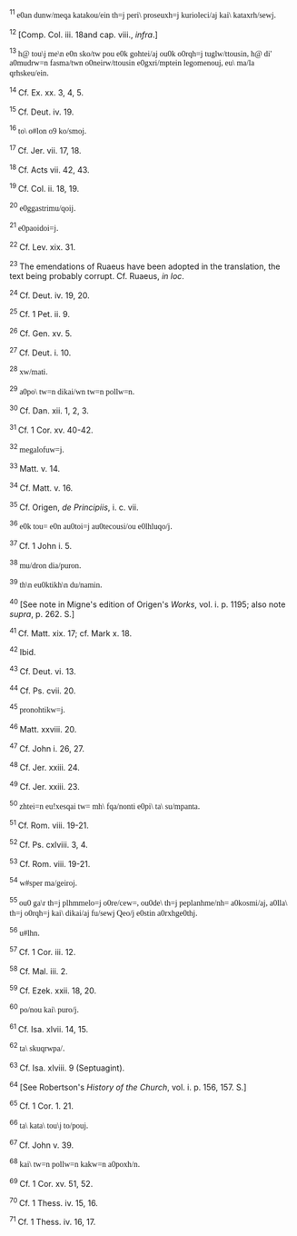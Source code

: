 <body>
 <p><a name="P9800_2554055"></a>
 <sup>11 </sup><font face="SPIonic">e0an dunw/meqa katakou/ein th=j peri\ proseuxh=j kurioleci/aj kai\ kataxrh/sewj</font>. </p>
 
 <p><a name="P9804_2554891"></a>
 <sup>12 </sup>[Comp. Col. iii. 18and cap. viii., <i>infra</i>.]</p>
 
 <p><a name="P9808_2556970"></a>
 <sup>13 </sup><font face="SPIonic">h@ tou\j me\n e0n sko/tw pou e0k gohtei/aj ou0k o0rqh=j tuglw/ttousin, h@ di' a0mudrw=n fasma/twn o0neirw/ttousin e0gxri/mptein legomenouj, eu\ ma/la qrhskeu/ein</font>.</p>
 
 <p><a name="P9809_2558154"></a>
 <sup>14 </sup>Cf. Ex. xx. 3, 4, 5.</p>
 
 <p><a name="P9810_2558925"></a>
 <sup>15 </sup>Cf. Deut. iv. 19.</p>
 
 <p><a name="P9814_2559846"></a>
 <sup>16 </sup><font face="SPIonic">to\ o#lon o9 ko/smoj</font>. </p>
 
 <p><a name="P9818_2562013"></a>
 <sup>17 </sup>Cf. Jer. vii. 17, 18.</p>
 
 <p><a name="P9819_2562672"></a>
 <sup>18 </sup>Cf. Acts vii. 42, 43.</p>
 
 <p><a name="P9820_2563254"></a>
 <sup>19 </sup>Cf. Col. ii. 18, 19.</p>
 
 <p><a name="P9824_2564018"></a>
 <sup>20 </sup><font face="SPIonic">e0ggastrimu/qoij</font>.</p>
 
 <p><a name="P9825_2564069"></a>
 <sup>21 </sup><font face="SPIonic">e0paoidoi=j</font>.</p>
 
 <p><a name="P9826_2564135"></a>
 <sup>22 </sup>Cf. Lev. xix. 31.</p>
 
 <p><a name="P9827_2564756"></a>
 <sup>23 </sup>The emendations of Ruaeus have been adopted in the translation, the text being probably corrupt. Cf. Ruaeus, <i>in loc</i>. </p>
 
 <p><a name="P9831_2566033"></a>
 <sup>24 </sup>Cf. Deut. iv. 19, 20.</p>
 
 <p><a name="P9832_2566195"></a>
 <sup>25 </sup>Cf. 1 Pet. ii. 9.</p>
 
 <p><a name="P9833_2566427"></a>
 <sup>26 </sup>Cf. Gen. xv. 5.</p>
 
 <p><a name="P9834_2566787"></a>
 <sup>27 </sup>Cf. Deut. i. 10.</p>
 
 <p><a name="P9835_2567063"></a>
 <sup>28 </sup><font face="SPIonic">xw/mati</font>.</p>
 
 <p><a name="P9836_2567277"></a>
 <sup>29 </sup><font face="SPIonic">a0po\ tw=n dikai/wn tw=n pollw=n</font>.</p>
 
 <p><a name="P9837_2567349"></a>
 <sup>30 </sup>Cf. Dan. xii. 1, 2, 3.</p>
 
 <p><a name="P9838_2567777"></a>
 <sup>31 </sup>Cf. 1 Cor. xv. 40-42.</p>
 
 <p><a name="P9839_2567886"></a>
 <sup>32 </sup><font face="SPIonic">megalofuw=j</font>.</p>
 
 <p><a name="P9840_2568108"></a>
 <sup>33 </sup>Matt. v. 14.</p>
 
 <p><a name="P9841_2568246"></a>
 <sup>34 </sup>Cf. Matt. v. 16.</p>
 
 <p><a name="P9842_2568407"></a>
 <sup>35 </sup>Cf. Origen, <i>de Principiis</i>, i. c. vii.</p>
 
 <p><a name="P9843_2569344"></a>
 <sup>36 </sup><font face="SPIonic">e0k tou= e0n au0toi=j au0tecousi/ou e0lhluqo/j</font>.</p>
 
 <p><a name="P9847_2569710"></a>
 <sup>37 </sup>Cf. 1 John i. 5.</p>
 
 <p><a name="P9848_2570545"></a>
 <sup>38 </sup><font face="SPIonic">mu/dron dia/puron</font>. </p>
 
 <p><a name="P9849_2571156"></a>
 <sup>39 </sup><font face="SPIonic">th\n eu0ktikh\n du/namin</font>.</p>
 
 <p><a name="P9850_2571209"></a>
 <sup>40 </sup>[See note in Migne's edition of Origen's <i>Works</i>, vol. i. p. 1195; also note <i>supra</i>, p. 262. S.]</p>
 
 <p><a name="P9851_2571459"></a>
 <sup>41 </sup>Cf. Matt. xix. 17; cf. Mark x. 18.</p>
 
 <p><a name="P9852_2571631"></a>
 <sup>42 </sup>Ibid.</p>
 
 <p><a name="P9853_2571967"></a>
 <sup>43 </sup>Cf. Deut. vi. 13.</p>
 
 <p><a name="P9854_2572336"></a>
 <sup>44 </sup>Cf. Ps. cvii. 20.</p>
 
 <p><a name="P9858_2572481"></a>
 <sup>45 </sup><font face="SPIonic">pronohtikw=j</font>.</p>
 
 <p><a name="P9859_2572675"></a>
 <sup>46 </sup>Matt. xxviii. 20.</p>
 
 <p><a name="P9860_2573331"></a>
 <sup>47 </sup>Cf. John i. 26, 27.</p>
 
 <p><a name="P9861_2573474"></a>
 <sup>48 </sup>Cf. Jer. xxiii. 24.</p>
 
 <p><a name="P9862_2573616"></a>
 <sup>49 </sup>Cf. Jer. xxiii. 23.</p>
 
 <p><a name="P9863_2573749"></a>
 <sup>50 </sup><font face="SPIonic">zhtei=n eu!xesqai tw= mh\ fqa/nonti e0pi\ ta\ su/mpanta</font>.</p>
 
 <p><a name="P9867_2575389"></a>
 <sup>51 </sup>Cf. Rom. viii. 19-21.</p>
 
 <p><a name="P9868_2575620"></a>
 <sup>52 </sup>Cf. Ps. cxlviii. 3, 4. </p>
 
 <p><a name="P9869_2576149"></a>
 <sup>53 </sup>Cf. Rom. viii. 19-21.</p>
 
 <p><a name="P9873_2576585"></a>
 <sup>54 </sup><font face="SPIonic"> w#sper ma/geiroj</font>.</p>
 
 <p><a name="P9874_2577992"></a>
 <sup>55 </sup><font face="SPIonic">ou0 ga\r th=j plhmmelo=j o0re/cew=, ou0de\ th=j peplanhme/nh= a0kosmi/aj, a0lla\ th=j o0rqh=j kai\ dikai/aj fu/sewj Qeo/j e0stin a0rxhge0thj</font>.</p>
 
 <p><a name="P9878_2579334"></a>
 <sup>56 </sup><font face="SPIonic">u#lhn</font>.</p>
 
 <p><a name="P9879_2579555"></a>
 <sup>57 </sup>Cf. 1 Cor. iii. 12.</p>
 
 <p><a name="P9880_2579669"></a>
 <sup>58 </sup>Cf. Mal. iii. 2.</p>
 
 <p><a name="P9881_2580019"></a>
 <sup>59 </sup>Cf. Ezek. xxii. 18, 20.</p>
 
 <p><a name="P9882_2580209"></a>
 <sup>60 </sup><font face="SPIonic">po/nou kai\ puro/j</font>.</p>
 
 <p><a name="P9883_2580428"></a>
 <sup>61 </sup>Cf. Isa. xlvii. 14, 15.</p>
 
 <p><a name="P9884_2580612"></a>
 <sup>62 </sup><font face="SPIonic">ta\ skuqrwpa/</font>.</p>
 
 <p><a name="P9885_2581072"></a>
 <sup>63 </sup>Cf. Isa. xlviii. 9 (Septuagint).</p>
 
 <p><a name="P9886_2581239"></a>
 <sup>64 </sup>[See Robertson's <i>History of the Church</i>, vol. i. p. 156, 157. S.] </p>
 
 <p><a name="P9890_2582108"></a>
 <sup>65 </sup>Cf. 1 Cor. 1. 21.</p>
 
 <p><a name="P9891_2582224"></a>
 <sup>66 </sup><font face="SPIonic">ta\ kata\ tou\j to/pouj</font>.</p>
 
 <p><a name="P9892_2582400"></a>
 <sup>67 </sup>Cf. John v. 39.</p>
 
 <p><a name="P9893_2583163"></a>
 <sup>68 </sup><font face="SPIonic">kai\ tw=n pollw=n kakw=n a0poxh/n</font>.</p>
 
 <p><a name="P9897_2584620"></a>
 <sup>69 </sup>Cf. 1 Cor. xv. 51, 52.</p>
 
 <p><a name="P9898_2585507"></a>
 <sup>70 </sup>Cf. 1 Thess. iv. 15, 16.</p>
 
 <p><a name="P9899_2585817"></a>
 <sup>71 </sup>Cf. 1 Thess. iv. 16, 17.</p>
 
 </body>
